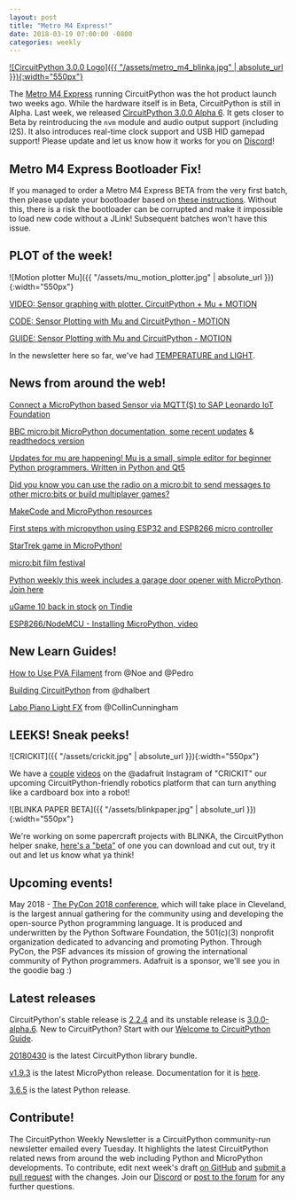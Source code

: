 ```yaml
---
layout: post
title: "Metro M4 Express!"
date: 2018-03-19 07:00:00 -0800
categories: weekly
---
```


[![CircuitPython 3.0.0 Logo]({{ "/assets/metro_m4_blinka.jpg" | absolute_url }}){:width="550px"}](https://www.adafruit.com/product/3382)

The [Metro M4 Express](https://www.adafruit.com/product/3382) running CircuitPython was the hot product launch two weeks ago. While the hardware itself is in Beta, CircuitPython is still in Alpha. Last week, we released [CircuitPython 3.0.0 Alpha 6](https://github.com/adafruit/circuitpython/releases/tag/3.0.0-alpha.6). It gets closer to Beta by reintroducing the `nvm` module and audio output support (including I2S). It also introduces real-time clock support and USB HID gamepad support! Please update and let us know how it works for you on [Discord](https://adafru.it/discord)!

## Metro M4 Express Bootloader Fix!

If you managed to order a Metro M4 Express BETA from the very first batch, then please update your bootloader based on [these instructions](https://learn.adafruit.com/adafruit-metro-m4-express-featuring-atsamd51/beta-notes). Without this, there is a risk the bootloader can be corrupted and make it impossible to load new code without a JLink! Subsequent batches won't have this issue.

## PLOT of the week!

![Motion plotter Mu]({{ "/assets/mu_motion_plotter.jpg" | absolute_url }}){:width="550px"}

[VIDEO: Sensor graphing with plotter. CircuitPython + Mu + MOTION](https://www.youtube.com/watch?v=WTCCzxT6kqQ)

[CODE: Sensor Plotting with Mu and CircuitPython - MOTION](https://github.com/adafruit/Adafruit_Learning_System_Guides/blob/master/Sensor_Plotting_With_Mu_CircuitPython/acceleration.py)

[GUIDE: Sensor Plotting with Mu and CircuitPython - MOTION](https://learn.adafruit.com/sensor-plotting-with-mu-and-circuitpython/motion)

In the newsletter here so far, we've had [TEMPERATURE and LIGHT](https://learn.adafruit.com/sensor-plotting-with-mu-and-circuitpython/light).

## News from around the web!

[Connect a MicroPython based Sensor via MQTT(S) to SAP Leonardo IoT Foundation](https://blogs.sap.com/2018/04/19/connect-a-micropython-based-sensor-via-mqtts-to-sap-leonardo-iot-foundation/)

[BBC micro:bit MicroPython documentation, some recent updates](https://github.com/bbcmicrobit/micropython/blob/master/docs/index.rst) & [readthedocs version](http://microbit-micropython.readthedocs.io/en/latest/)

[Updates for mu are happening! Mu is a small, simple editor for beginner Python programmers. Written in Python and Qt5](https://github.com/mu-editor/mu)

[Did you know you can use the radio on a micro:bit to send messages to other micro:bits or build multiplayer games?](http://microbit-micropython.readthedocs.io/en/latest/tutorials/radio.html)

[MakeCode and MicroPython resources](http://multiwingspan.co.uk/micro.php)

[First steps with micropython using ESP32 and ESP8266 micro controller](https://github.com/jsdungeon/micropython)

[StarTrek game in MicroPython!](https://twitter.com/te3game/status/989875992876302336/photo/1)

[micro:bit film festival](https://twitter.com/BGSICT/status/989794110725910528)

[Python weekly this week includes a garage door opener with MicroPython](https://us2.campaign-archive.com/?u=e2e180baf855ac797ef407fc7&id=7835cfd778). [Join here](https://www.pythonweekly.com/)

[uGame 10 back in stock](https://hackaday.io/project/27629-game/log/145483-in-stock-again) [on Tindie](https://www.tindie.com/products/deshipu/game-10-game-console-kit/)

[ESP8266/NodeMCU - Installing MicroPython, video](https://www.youtube.com/watch?v=aP33PRQesbQ)

## New Learn Guides!

[How to Use PVA Filament](https://learn.adafruit.com/how-use-to-pva) from @Noe and @Pedro

[Building CircuitPython](https://learn.adafruit.com/building-circuitpython) from @dhalbert

[Labo Piano Light FX](https://learn.adafruit.com/labo-piano-light-fx) from @CollinCunningham

## LEEKS! Sneak peeks!

![CRICKIT]({{ "/assets/crickit.jpg" | absolute_url }}){:width="550px"}

We have a [couple](https://www.instagram.com/p/BiIBwJPgU41/?taken-by=adafruit) [videos](https://www.instagram.com/p/BiIBJbMAz2a/?taken-by=adafruit) on the @adafruit Instagram of "CRICKIT" our upcoming CircuitPython-friendly robotics platform that can turn anything like a cardboard box into a robot!

![BLINKA PAPER BETA]({{ "/assets/blinkpaper.jpg" | absolute_url }}){:width="550px"}

We're working on some papercraft projects with BLINKA, the CircuitPython helper snake, [here's a "beta"](https://www.dropbox.com/sh/9nct4dx9zlbhqj3/AAD7OIImuEZi4m9lmQpivH4La?dl=0) of one you can download and cut out, try it out and let us know what ya think!

## Upcoming events!
May 2018 - [The PyCon 2018 conference](https://us.pycon.org/2018/about/), which will take place in Cleveland, is the largest annual gathering for the community using and developing the open-source Python programming language. It is produced and underwritten by the Python Software Foundation, the 501(c)(3) nonprofit organization dedicated to advancing and promoting Python. Through PyCon, the PSF advances its mission of growing the international community of Python programmers. Adafruit is a sponsor, we'll see you in the goodie bag :)

## Latest releases

CircuitPython's stable release is [2.2.4](https://github.com/adafruit/circuitpython/releases/latest) and its unstable release is [3.0.0-alpha.6](https://github.com/adafruit/circuitpython/releases). New to CircuitPython? Start with our [Welcome to CircuitPython Guide](https://learn.adafruit.com/welcome-to-circuitpython).

[20180430](https://github.com/adafruit/Adafruit_CircuitPython_Bundle/releases/latest) is the latest CircuitPython library bundle.

[v1.9.3](https://micropython.org/download) is the latest MicroPython release. Documentation for it is [here](http://docs.micropython.org/en/latest/pyboard/).

[3.6.5](https://www.python.org/downloads/) is the latest Python release.

## Contribute!

The CircuitPython Weekly Newsletter is a CircuitPython community-run newsletter emailed every Tuesday. It highlights the latest CircuitPython related news from around the web including Python and MicroPython developments. To contribute, edit next week's draft [on GitHub](https://github.com/adafruit/circuitpython-weekly-newsletter/tree/gh-pages/_drafts) and [submit a pull request](https://help.github.com/articles/editing-files-in-your-repository/) with the changes. Join our [Discord](https://adafru.it/discord) or [post to the forum](https://forums.adafruit.com/viewforum.php?f=60) for any further questions.
